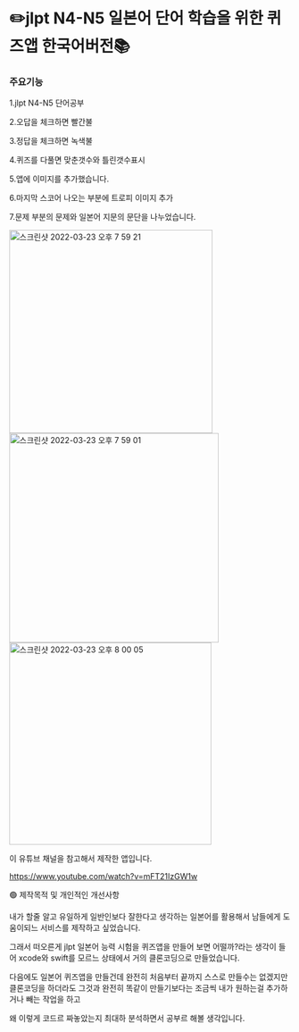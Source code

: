 # ✏️jlpt N4-N5 일본어 단어 학습을 위한 퀴즈앱 한국어버전📚

### 주요기능
1.jlpt N4-N5 단어공부

2.오답을 체크하면 빨간불

3.정답을 체크하면 녹색불

4.퀴즈를 다풀면 맞춘갯수와 틀린갯수표시

5.앱에 이미지를 추가했습니다.

6.마지막 스코어 나오는 부분에 트로피 이미지 추가

7.문제 부분의 문제와 일본어 지문의 문단을 나누었습니다.

<img width="364" alt="스크린샷 2022-03-23 오후 7 59 21" src="https://user-images.githubusercontent.com/91593937/159685210-34464dd3-0d67-466d-a1f3-31365fda9ecb.png"><img width="375" alt="스크린샷 2022-03-23 오후 7 59 01" src="https://user-images.githubusercontent.com/91593937/159685192-5f0d0613-3099-4c88-b8d4-a9c0cf3fd973.png"><img width="362" alt="스크린샷 2022-03-23 오후 8 00 05" src="https://user-images.githubusercontent.com/91593937/159685250-55aa2349-67cc-4b84-b615-8f667f2a13cd.png">

이 유튜브 채널을 참고해서 제작한 앱입니다.

https://www.youtube.com/watch?v=mFT21IzGW1w

🟢 제작목적 및 개인적인 개선사항

내가 할줄 알고 유일하게 일반인보다 잘한다고 생각하는 일본어를 활용해서 남들에게 도움이되느 서비스를 제작하고 싶었습니다.

그래서 떠오른게 jlpt 일본어 능력 시험을 퀴즈앱을 만들어 보면 어떨까?라는 생각이 들어 xcode와 swift를 모르느 상태에서 거의 클론코딩으로 만들었습니다.

다음에도 일본어 퀴즈앱을 만들건데 완전히 처음부터 끝까지 스스로 만들수는 없겠지만 클론코딩을 하더라도 그것과 완전히 똑같이 만들기보다는 조금씩 내가 원하는걸 추가하거나 빼는 작업을 하고 

왜 이렇게 코드르 짜놓았는지 최대하 분석하면서 공부르 해볼 생각입니다.


